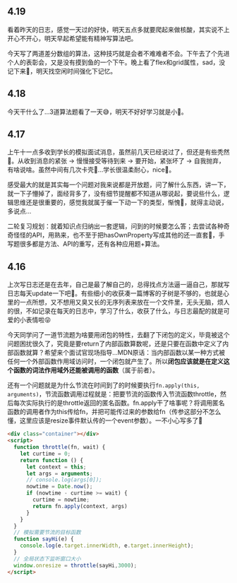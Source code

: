 ## 4.19

看着昨天的日志，感觉一天过的好快，明天五点多就要爬起来做核酸，其实说不上开心不开心，明天早起希望能有精神写算法吧。

今天写了两道差分数组的算法，这种技巧就是会者不难难者不会。下午去了个先进个人的表彰会，又是没有摸到鱼的一个下午。晚上看了flex和grid属性，sad，没记下来🤡，明天找空闲时间强化下记忆。

## 4.18

今天干什么了...3道算法题看了一天😅，明天不好好学习就是小🐖。

## 4.17

上午十一点多收到学长的模拟面试消息，虽然前几天已经说过了，但还是有些秃然🥝。从收到消息的紧张 -> 慢慢接受等待到来 -> 要开始，紧张坏了 -> 自我抛弃，有啥说啥。虽然中间有几次卡壳🍇...学长很温柔耐心，nice🍱。

感受最大的就是其实每一个问题对我来说都是开放题，问了解什么东西，讲一下，就一下子懵掉了，面经背多了，没有细节提醒都不知道从哪说起，要说些什么，逻辑思维还是很重要的，感觉我就属于催一下动一下的类型，惭愧🎃，就得主动说，多说点...

二轮复习规划：就着知识点归纳出一套逻辑，问到的时候要怎么答；去尝试各种奇奇怪怪的API，用熟来，也不至于把hasOwnProperty写成其他的还一直套😬，手写题很多都是方法、API的重写，还有各种应用题+算法。

## 4.16

上次写日志还是在去年，自己是最了解自己的，总得找点方法逼一逼自己，那就写日志每天update一下吧🤪。有些细小的收获凑一篇博客的子树是不够的，也就是心里的一点所想，又不想用又臭又长的无序列表来放在一个文件里，无头无脑，烦人的很，不如记录在每天的日志中，学习了什么，收获了什么，与日志最配的就是可爱的小表情啦😝

今天同学问了一道节流题为啥要用闭包的特性，去翻了下闭包的定义，毕竟被这个问题困扰很久了，究竟是要return了内部函数算数呢，还是只要在函数中定义了内部函数就算？希望来个面试官现场指导...MDN原话：当内部函数以某一种方式被任何一个外部函数作用域访问时，一个闭包就产生了。所以**闭包应该就是在定义这个函数的词法作用域外还能被调用的函数**（属于前者）。

还有一个问题就是为什么节流在时间到了的时候要执行`fn.apply(this, arguments)`，节流函数调用过程就是：把要节流的函数传入节流函数throttle，然后每次实际执行的是throttle返回的匿名函数。fn.apply干了啥事呢？将调用匿名函数的调用者作为this传给fn，并把可能传过来的参数给fn（传参这部分不怎么懂，这里应该是resize事件默认传的一个event参数）。一不小心写多了🍱

```html
<div class="container"></div>
<script>
  function throttle(fn, wait) {
    let curtime = 0;
    return function () {
      let context = this;
      let args = arguments;
      // console.log(args[0]);
      nowtime = Date.now();
      if (nowtime - curtime >= wait) {
        curtime = nowtime;
        return fn.apply(context, args)
      }
    }
  }
  // 模拟需要节流的目标函数
  function sayHi(e) {
    console.log(e.target.innerWidth, e.target.innerHeight);
  }
  // 全局状态下监听窗口大小
  window.onresize = throttle(sayHi,3000);
</script>
```

